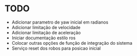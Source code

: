 # TODO
* Adicionar parametro de yaw inicial em radianos
* Adicionar limitação de velocidade
* Adicionar limitação de aceleração
* Iniciar documentação estilo ros
* Colocar outras opções de função de integração do sistema
* Serviço reset dos robos para posicao inicial
